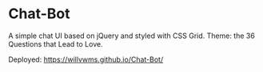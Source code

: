 # Chat-Bot
A simple chat UI based on jQuery and styled with CSS Grid. Theme: the 36 Questions that Lead to Love.

Deployed:
https://willvwms.github.io/Chat-Bot/
